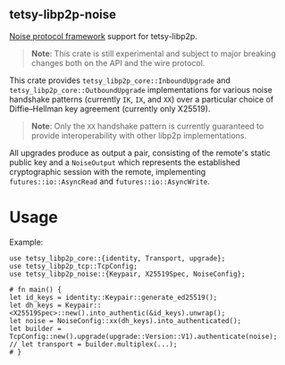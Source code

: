 ## tetsy-libp2p-noise

[Noise protocol framework][noise] support for tetsy-libp2p.

> **Note**: This crate is still experimental and subject to major breaking changes
>           both on the API and the wire protocol.

This crate provides `tetsy_libp2p_core::InboundUpgrade` and `tetsy_libp2p_core::OutboundUpgrade`
implementations for various noise handshake patterns (currently `IK`, `IX`, and `XX`)
over a particular choice of Diffie–Hellman key agreement (currently only X25519).

> **Note**: Only the `XX` handshake pattern is currently guaranteed to provide
>           interoperability with other libp2p implementations.

All upgrades produce as output a pair, consisting of the remote's static public key
and a `NoiseOutput` which represents the established cryptographic session with the
remote, implementing `futures::io::AsyncRead` and `futures::io::AsyncWrite`.

# Usage

Example:

```
use tetsy_libp2p_core::{identity, Transport, upgrade};
use tetsy_libp2p_tcp::TcpConfig;
use tetsy_libp2p_noise::{Keypair, X25519Spec, NoiseConfig};

# fn main() {
let id_keys = identity::Keypair::generate_ed25519();
let dh_keys = Keypair::<X25519Spec>::new().into_authentic(&id_keys).unwrap();
let noise = NoiseConfig::xx(dh_keys).into_authenticated();
let builder = TcpConfig::new().upgrade(upgrade::Version::V1).authenticate(noise);
// let transport = builder.multiplex(...);
# }
```

[noise]: http://noiseprotocol.org/